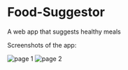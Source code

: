# Food-Suggestor
A web app that suggests healthy meals

Screenshots of the app:

![page 1](https://user-images.githubusercontent.com/29159878/35376029-5133357a-0177-11e8-8652-cc267b542a8c.JPG)
![page 2](https://user-images.githubusercontent.com/29159878/35376030-513ca308-0177-11e8-88d5-bb6b14228cf1.JPG)
